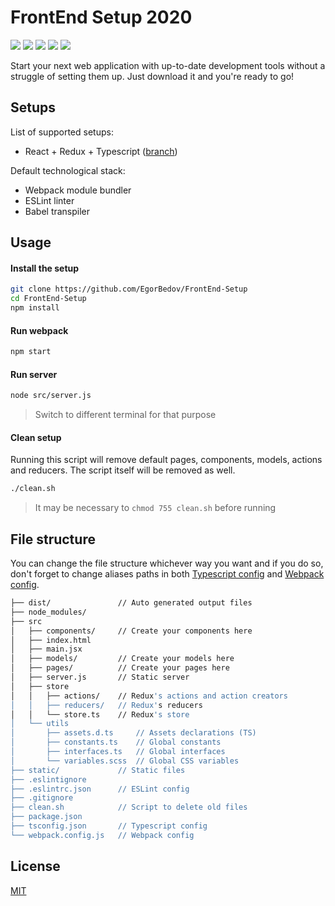 # FrontEnd Setup 2020
![](https://img.shields.io/github/package-json/dependency-version/EgorBedov/FrontEnd-Setup/react?logo=react) ![](https://img.shields.io/github/package-json/dependency-version/EgorBedov/FrontEnd-Setup/redux?logo=redux) ![](https://img.shields.io/github/package-json/dependency-version/EgorBedov/FrontEnd-Setup/dev/typescript?logo=typescript)
![](https://img.shields.io/github/package-json/dependency-version/EgorBedov/FrontEnd-Setup/dev/webpack?logo=webpack) ![](https://img.shields.io/github/package-json/dependency-version/EgorBedov/FrontEnd-Setup/dev/eslint?logo=eslint)

Start your next web application with up-to-date development tools without a struggle of setting them up. Just download it and you're ready to go!

## Setups
List of supported setups:
* React + Redux + Typescript ([branch](/../../tree/React-Redux-TS/))

Default technological stack:
* Webpack module bundler
* ESLint linter
* Babel transpiler

## Usage
#### Install the setup
```bash
git clone https://github.com/EgorBedov/FrontEnd-Setup
cd FrontEnd-Setup
npm install
```

#### Run webpack
```bash
npm start
```

#### Run server
```bash
node src/server.js
```
> Switch to different terminal for that purpose

#### Clean setup
Running this script will remove default pages, components, models, actions and reducers. The script itself will be removed as well.
```bash
./clean.sh
```
>It may be necessary to `chmod 755 clean.sh` before running

## File structure
You can change the file structure whichever way you want and if you do so, don't forget to change aliases paths in both [Typescript config](../blob/React-Redux-TS/tsconfig.json) and [Webpack config](../blob/React-Redux-TS/webpack.config.json).
```bash
├── dist/               // Auto generated output files
├── node_modules/
├── src
│   ├── components/     // Create your components here
│   ├── index.html
│   ├── main.jsx
│   ├── models/         // Create your models here
│   ├── pages/          // Create your pages here
│   ├── server.js       // Static server
│   ├── store
│   │   ├── actions/    // Redux's actions and action creators
│   │   ├── reducers/   // Redux's reducers
│   │   └── store.ts    // Redux's store
│   └── utils
│       ├── assets.d.ts     // Assets declarations (TS)
│       ├── constants.ts    // Global constants
│       ├── interfaces.ts   // Global interfaces
│       └── variables.scss  // Global CSS variables
├── static/             // Static files
├── .eslintignore
├── .eslintrc.json      // ESLint config
├── .gitignore
├── clean.sh            // Script to delete old files
├── package.json
├── tsconfig.json       // Typescript config
└── webpack.config.js   // Webpack config
```

## License
[MIT](LICENSE)
